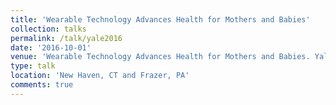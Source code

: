```yaml
---
title: 'Wearable Technology Advances Health for Mothers and Babies'
collection: talks
permalink: /talk/yale2016
date: '2016-10-01'
venue: 'Wearable Technology Advances Health for Mothers and Babies. Yale Tech Summit presentation with Owen Montgomery. New Haven, CT. Also presented to Teva in Frazer, PA'
type: talk
location: 'New Haven, CT and Frazer, PA'
comments: true
---
```


